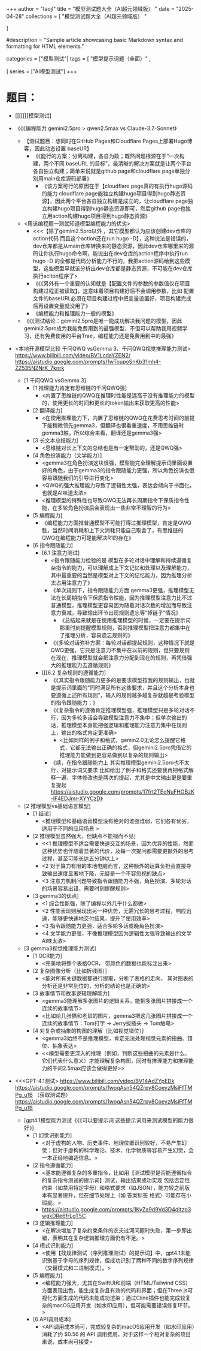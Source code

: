 +++
author = "taojl"
title = "模型测试题大全（AI超元领域版） "
date = "2025-04-28"
collections = [
"模型测试题大全（AI超元领域版） "

]

#description = "Sample article showcasing basic Markdown syntax and formatting for HTML elements."

categories = ["模型测试"]
tags = [
"模型提示词题（全面）" ,
 
]
series = ["AI模型测试"]
+++
# 题目：
- [[[[[[[模型测试]
- 《《《编程能力 gemini2.5pro > qwen2.5max vs Claude-3.7-Sonnet》
	- 【测试题目：想同时在GitHub Pages和Cloudflare Pages上部署Hugo博客，因此动态设置 baseUR】
		- 《《能行的方案：分离构建，各自为政；既然问题根源在于“一次构建，两个不同 baseURL 的目标”，最清晰的解决方案就是让两个平台各自独立构建；简单来说就是github page和cloudflare page单独分别用main仓库源码部署》
			- 《该方案可行的原因在于【cloudflare page真的有执行hugo源码的能力   cloudflare page能独立构建hugo项目得到hugo静态资源】，因此两个平台各自独立构建是成立的，让cloudflare page独立构建hugo项目得到hugo静态资源即可，然后github page也独立用action构建hugo项目得到hugo静态资源》
	- <用该编程题一测就知道模型编程能力的优劣>
		- <<<【除了gemini2.5pro以外 ，其它模型都认为应该创建dev仓库的action代码 而且这个action还在run hugo -D】，这种说法是错误的，dev仓库都是从main仓库转换来的静态资源，因此dev仓库哪里来的源码让你执行hugo命令啊，能说出在dev仓库的action程序中执行run hugo -D 的全都是代码分析能力不行的，我把action源码给到这些模型，这些模型早就该分析出dev仓库都是静态资源，不可能在dev仓库执行aciton程序了>
		- 《《《另外有一个重要的认知就是【配置文件的参数的参数值仅在项目构建过程正被读取】，这意味着项目构建好后不会调用参数，比如 配置文件的baseURL必须在项目构建过程中把变量设置好，项目构建完成后再设置变量就没用了》
		- 《编程能力和推理能力一般的模型》
	- 《《《测试结论：gemini2.5pro是唯一能成功解决我问题的模型，因此gemini2.5pro成为我能免费用到的最强模型，不但可以帮助我用视频学习，还有免费使用的平台Trae，编程能力还是免费用到中的最强》
- <本地开源模型比较 千问QWQ vsGemma 3、千问QWQ视觉推理能力测试> https://www.bilibili.com/video/BV1LcdaYZEN2/  https://aistudio.google.com/prompts/1wToupoSnKb31mh4-ZZ535NZNrK_7knrk
	- [1 千问QWQ vsGemma 3]
		- [1 推理能力肯定有思维链的千问QWQ强]
			- <内置了思维链的QWQ在推理时性能是远高于没有推理能力的模型的，使用更长的时间和更长的token输出来获取更高的性能>
		- [2 翻译能力]
			- <在使用推理能力下，内置了思维链的QWQ在花费思考时间的前提下能稍微领先gemma3，但翻译也很看重速度，不用思维链时gemma3胜，所以综合来看，翻译还是gemma3强>
		- [3 长文本总结能力]
			- <思维链对长上下文的总结也是有一定帮助的，还是QWQ强>
		- [4 角色扮演能力（文学能力）]
			- <gemma3在角色扮演这块很强，模型能完全理解提示词里面设置好的角色，由于gemma3的指令跟随能力更强，所以角色扮演也很容易跟随我们的引导进行变化>
			- <QWQ的强大推理能力导致了逻辑性太强，表达会倾向于书面化，也就是AI味道太浓>
			- <推理模型的特殊性也导致QWQ无法再长周期指令下保质指令性能，在多轮角色扮演后会表现出一些非常不理智的行为>
		- [5 编程能力]
			- 《编程能力方面推普通模型不可能打得过推理模型，肯定是QWQ胜，当然时间消耗和上下文消耗只能自己取舍了，有思维链的QWQ在编程能力可是能解决R1的存在》
		- [6 指令跟随能力]
			- [6.1 注意力测试]
				 - <指令跟随能力检验的是 模型在多轮对话中理解和持续遵循复杂指令的能力，可以理解成上下文记忆和处理以及理解能力，其中最重要的当然是模型对上下文的记忆能力，因为推理分析太占用注意力了》
				- 《单次规则下，指令跟随能力方面 gemma3更强，推理模型无法在长周期指令下保质指令性能，因为推理模型注意力比不过普通模型，推理模型更容易因为随着对话次数的增加而导致注意力衰减，导致输出环节出现规则遗忘等“掉链子”情况》
					- 《总结起来就是在使用推理模型的时候，一定要在提示词那里时刻提醒模型规则，否则推理模型把注意力都集中在了推理分析，容易遗忘规则的》
				- 《《多轮对话弥补方案：每轮对话都提起规则，这种情况下就是QWQ更强，它只是注意力不集中在以前的规则，但只要规则在现在，推理模型就会把注意力分配到现在的规则，再凭借强大的推理能力去遵循规则》
			- [[[6.2 复杂规则的遵循能力]
				- 《《其实指令跟随能力更多的是要求模型按我的规则输出，也就是提示词里面的“同时满足所有这些要求，并且这个分析本身也要遵循上述所有规则”，输入的规则越多越复杂就越是考验模型的指令跟随能力；》
				- 《《复杂指令的遵循肯定推理模型强，推理模型只是多轮对话不行，因为多轮多话会导致模型注意力不集中；但单次输出的话，推理模型本身能把强逻辑和推理能力注意力集中在规则上，输出的格式肯定更准确>
					- <比如同样的例子和格式，gemin2.0无论怎么提醒它格式，它都无法输出正确的格式，但gemini2.5pro凭借它的推理能力能做到更容易做到以复杂的规则输出>
				- 《续，在指令跟随能力上 其实推理模型gemini2.5pro也不太行，对提示词又要求  比如给出了例子和格式还要我再把格式解释一遍，字体修改也是两次的提起，尤其是中文输出更是要重复提起  https://aistudio.google.com/prompts/17frt2TEoNuFHOBzK-lF4EDJmr-XYYCzD》
	- [2 推理模型vs基础语言模型]
		- [1 结论]
			- <推理模型和基础语音模型没有绝对的谁强谁弱，它们各有优劣，适用于不同的应用场景 >
		- [2 推理模型虽然强大，但缺点不能视而不见]
			- <<1 推理模型不适合需要快速交互的场景，因为优异的性能，然而这种优势也伴随着显著的代价，及每一次提问都需要更额外的思考过程，甚至可能长达五分钟以上>
			- <2 对于算力有限的本地电脑而言，这种额外的运算负担会直接导致输出速度显著地下降，无疑是一个不容忽视的缺点>
			- <3 注意力机制问题导致指令跟随能力不强，角色扮演、多轮对话的场景容易出错，需要时刻提醒规则>
		- [3 gemma3的优点]
			- <1 综合性能强，除了编程以外几乎什么都做>
			- <2 性能表现则展现出另一种优势，无需冗长的思考过程，响应迅速，能够更快速地交付结果，提升了使用效率>
			- <3 指令跟随能力更强，适合多轮多话或晚角色扮演>
			- <4 文学能力更强，不像推理模型因为逻辑性太强导致输出的文学AI味太浓>	
	- [3 gemma3视觉推理能力测试] 
		- [1 OCR能力]
			- <完美地将整个表格OCR， 带颜色的数据也能标注出来>
		- [2 复杂图像分析（比如折线图）]
			- <能对所有关键数据都进行提取，分析了表格的走向， 其对图表的分析还是非常到位的，分析的结论也是正确的>
		- [3 故事情节和故事逻辑理解能力]
			- <gemma3能理解多张图片的逻辑关系，能把多张图片拼接成一个连续的故事情节>
			- <比如给几张猫和老鼠的图片，gemma3把这几张图片拼接成一个连续的故事情节：Tom打字 -> Jerry拔插头 -> Tom触电>
		- [4 对复杂或抽象的构图的理解（比如视觉错位）]
			- <gemma3始终不是推理模型，肯定无法处理视觉元素的扭曲、错位、抽象表达>
			- <<模型需要更深入的推理（例如，判断这些扭曲的元素是什么、它们代表什么意义）才能理解复杂构图，同时有推理能力和推理能力的千问2.5max应该会做得更好>>
				
		
- <<<GPT-4.1测试> https://www.bilibili.com/video/BV14AdZYpEDk   https://aistudio.google.com/prompts/1woqAsn54QZrpy8CoeyzMsiFfTMPg_u1B   （获取测试题） https://aistudio.google.com/prompts/1woqAsn54QZrpy8CoeyzMsiFfTMPg_u1B
	- [gpt4.1模型能力测试《《《可以要提示词 这些提示词用来测试模型的能力很好》]
		- [1 幻觉识别能力]
			- <对于虚构的人物、历史事件、地理位置识别较好，不易产生幻觉；但对于虚构的科学理论、技术、化学物质等容易产生幻觉，会一本正经地编造信息。>
		- [2 指令遵循能力]
			- <基本能遵循复杂的多重指令，比如用【测试模型是否能遵循指令的复杂指令测试的提示词】测试，输出结果成功实现 包括否定性约束（如禁用特定字母）和格式要求（如JSON），能力较之前版本有显著提升，但在细节处理上（如 答案标签 格式）可能存在小瑕疵。>
			- <https://aistudio.google.com/prompts/1KyZa9d9Vd3D4dItzp3wgkDRe6frLgT5C>
		- [3 逻辑推理能力]
			- <在解决增加了复杂约束条件的农夫过河问题时失败，第一步即出错，表明其在复杂逻辑推理方面仍有不足。>
		- [4 模式识别能力]
			- <使用【找规律测试（序列推理测试）的提示词】中，gpt4.1未能识别基于字母的序列规律，但成功识别了两种不同的数字序列规律（交替模式和二进制模式）。>
		- [5 编程能力]
			- <编程能力强大，尤其在SwiftUI和前端（HTML/Tailwind CSS）方面表现出色，能生成复杂且有效的代码和界面；但在Three.js可视化方面生成的代码未能成功渲染；通过Cline插件也能完成较复杂的macOS应用开发（如水印应用），但可能需要错误修复环节。>
		- [6 API调用成本]
			- <API调用成本尚可，完成较复杂的macOS应用开发（如水印应用）消耗了约 $0.56 的 API 调用费用，对于这样一个相对复杂的项目来说，成本尚可接受>